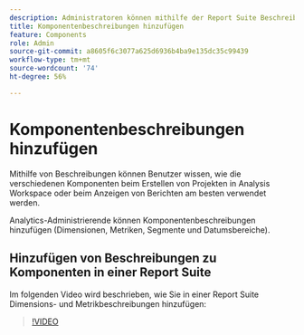 ```yaml
---
description: Administratoren können mithilfe der Report Suite Beschreibungen für Komponenten hinzufügen.
title: Komponentenbeschreibungen hinzufügen
feature: Components
role: Admin
source-git-commit: a8605f6c3077a625d6936b4ba9e135dc35c99439
workflow-type: tm+mt
source-wordcount: '74'
ht-degree: 56%

---
```


# Komponentenbeschreibungen hinzufügen

Mithilfe von Beschreibungen können Benutzer wissen, wie die verschiedenen Komponenten beim Erstellen von Projekten in Analysis Workspace oder beim Anzeigen von Berichten am besten verwendet werden.

Analytics-Administrierende können Komponentenbeschreibungen hinzufügen (Dimensionen, Metriken, Segmente und Datumsbereiche)<!-- either within the Report Suite or using the Data Dictionary directly within Analysis Workspace-->.

## Hinzufügen von Beschreibungen zu Komponenten in einer Report Suite

Im folgenden Video wird beschrieben, wie Sie in einer Report Suite Dimensions- und Metrikbeschreibungen hinzufügen:

>[!VIDEO](https://video.tv.adobe.com/v/25453/?quality=12)

<!--
## Add descriptions to components in Analysis Workspace (using the Data Dictionary) {#add-descriptions}

{{release-limited-testing-section}}

The Data Dictionary in Analysis Workspace helps both users and administrators keep track of and better understand the components in their Analytics environment. This includes the ability for Analytics administrators to add component descriptions directly within Analysis Workspace. 

For information about adding a component description in the data dictionary, see [Edit component entries in the Data Dictionary](/help/analyze/analysis-workspace/components/data-dictionary/edit-entries-data-dictionary.md).

For general information about the Data Dictionary, see [Data Dictionary overview](/help/analyze/analysis-workspace/components/data-dictionary/data-dictionary-overview.md).
-->
